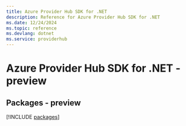```yaml
---
title: Azure Provider Hub SDK for .NET
description: Reference for Azure Provider Hub SDK for .NET
ms.date: 12/24/2024
ms.topic: reference
ms.devlang: dotnet
ms.service: providerhub
---
```

# Azure Provider Hub SDK for .NET - preview
## Packages - preview
[!INCLUDE [packages](provider-hub-index.md)]
